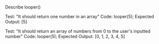 Describe looper()

Test: "It should return one number in an array"
Code: looper(5);
Expected Output: [5]

Test: "It should return an array of numbers from 0 to the user's inputted number"
Code: looper(5);
Expected Output: [0, 1, 2, 3, 4, 5]
